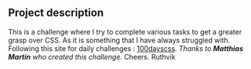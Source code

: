 
## Project description

	

This is a challenge where I try to complete various tasks to get a greater grasp over CSS. As it is something that I have always struggled with. 
Following this site for daily challenges : [100dayscss](https://100dayscss.com/?dayIndex=1).
*Thanks to **Matthias Martin** who created this challenge.*
Cheers.
Ruthvik
